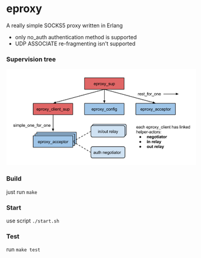 eproxy
======

A really simple SOCKS5 proxy written in Erlang 

- only no_auth authentication method is supported
- UDP ASSOCIATE re-fragmenting isn't supported

### Supervision tree

![alt text](https://raw.githubusercontent.com/burkov/eproxy/master/supervisors.png "supervisors")

### Build
just run `make`

### Start
use script `./start.sh`

### Test
run `make test`

